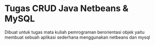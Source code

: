 # Tugas CRUD Java Netbeans & MySQL
Dibuat untuk tugas mata kuliah pemrograman berorientasi objek yaitu membuat sebuah aplikasi sederhana menggunakan netbeans dan mysql
